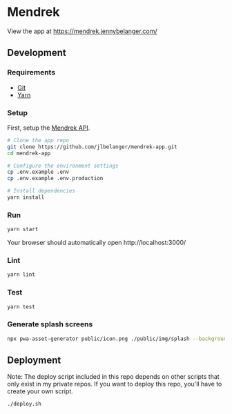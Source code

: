 # Mendrek

View the app at https://mendrek.jennybelanger.com/

## Development

### Requirements

- [Git](https://git-scm.com/)
- [Yarn](https://classic.yarnpkg.com/en/docs/install)

### Setup

First, setup the [Mendrek API](https://github.com/jlbelanger/mendrek-api).

``` bash
# Clone the app repo
git clone https://github.com/jlbelanger/mendrek-app.git
cd mendrek-app

# Configure the environment settings
cp .env.example .env
cp .env.example .env.production

# Install dependencies
yarn install
```

### Run

``` bash
yarn start
```

Your browser should automatically open http://localhost:3000/

### Lint

``` bash
yarn lint
```

### Test

``` bash
yarn test
```

### Generate splash screens

``` bash
npx pwa-asset-generator public/icon.png ./public/img/splash --background "#000" --splash-only --type png --portrait-only --padding "20%"
```

## Deployment

Note: The deploy script included in this repo depends on other scripts that only exist in my private repos. If you want to deploy this repo, you'll have to create your own script.

``` bash
./deploy.sh
```
